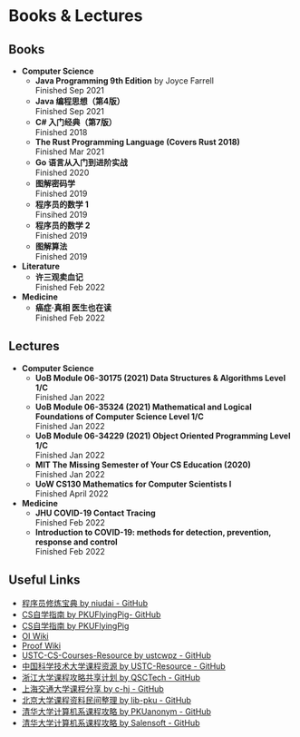 # Books & Lectures

## Books

- **Computer Science**
  - **Java Programming 9th Edition** by Joyce Farrell  
    Finished Sep 2021
  - **Java 编程思想（第4版）**  
    Finished Sep 2021
  - **C\# 入门经典（第7版）**  
    Finished 2018
  - **The Rust Programming Language (Covers Rust 2018)**  
    Finished Mar 2021
  - **Go 语言从入门到进阶实战**  
    Finished 2020
  - **图解密码学**  
    Finished 2019
  - **程序员的数学 1**  
    Finsihed 2019
  - **程序员的数学 2**  
    Finished 2019
  - **图解算法**  
    Finished 2019
- **Literature**
  - **许三观卖血记**  
    Finished Feb 2022
- **Medicine**
  - **癌症·真相 医生也在读**  
    Finished Feb 2022

## Lectures

- **Computer Science**
  - **UoB Module 06-30175 (2021) Data Structures & Algorithms Level 1/C**  
    Finished Jan 2022
  - **UoB Module 06-35324 (2021) Mathematical and Logical Foundations of Computer Science Level 1/C**  
    Finished Jan 2022
  - **UoB Module 06-34229 (2021) Object Oriented Programming Level 1/C**  
    Finished Jan 2022
  - **MIT The Missing Semester of Your CS Education (2020)**  
    Finished Jan 2022
  - **UoW CS130 Mathematics for Computer Scientists I**  
    Finished April 2022
- **Medicine**
  - **JHU COVID-19 Contact Tracing**  
    Finished Feb 2022
  - **Introduction to COVID-19: methods for detection, prevention, response and control**  
    Finished Feb 2022

## Useful Links

- [程序员修炼宝典 by niudai - GitHub](https://github.com/niudai/How-to-be-a-good-programmer)
- [CS自学指南 by PKUFlyingPig- GitHub](https://github.com/PKUFlyingPig/cs-self-learning)
- [CS自学指南 by PKUFlyingPig](https://csdiy.wiki/)
- [OI Wiki](https://oi-wiki.org/)
- [Proof Wiki](https://proofwiki.org/)
- [USTC-CS-Courses-Resource by ustcwpz - GitHub](https://github.com/ustcwpz/USTC-CS-Courses-Resource)
- [中国科学技术大学课程资源 by USTC-Resource - GitHub](https://github.com/USTC-Resource/USTC-Course)
- [浙江大学课程攻略共享计划 by QSCTech - GitHub](https://github.com/QSCTech/zju-icicles)
- [上海交通大学课程分享 by c-hj - GitHub](https://github.com/c-hj/SJTU-Courses)
- [北京大学课程资料民间整理 by lib-pku - GitHub](https://github.com/lib-pku/libpku)
- [清华大学计算机系课程攻略 by PKUanonym - GitHub](https://github.com/PKUanonym/REKCARC-TSC-UHT)
- [清华大学计算机系课程攻略 by Salensoft - GitHub](https://github.com/Salensoft/thu-cst-cracker)
